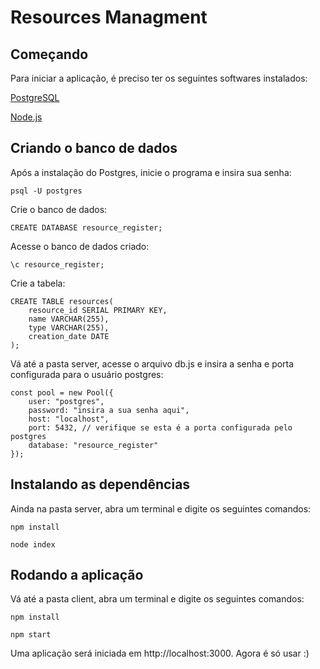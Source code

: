 #  Resources Managment

##  Começando

Para iniciar a aplicação, é preciso ter os seguintes softwares instalados:

[PostgreSQL](https://www.postgresqltutorial.com/install-postgresql/)

[Node.js](https://docs.npmjs.com/downloading-and-installing-node-js-and-npm)

##  Criando o banco de dados

Após a instalação do Postgres, inicie o programa e insira sua senha:

```
psql -U postgres
```

Crie o banco de dados:

```
CREATE DATABASE resource_register;
```

Acesse o banco de dados criado: 

```
\c resource_register;
```

Crie a tabela: 

```
CREATE TABLE resources(
    resource_id SERIAL PRIMARY KEY,
    name VARCHAR(255),
    type VARCHAR(255),
    creation_date DATE
);
```

Vá até a pasta server, acesse o arquivo db.js e insira a senha e porta configurada para o usuário postgres:

```
const pool = new Pool({
    user: "postgres",
    password: "insira a sua senha aqui",
    host: "localhost",
    port: 5432, // verifique se esta é a porta configurada pelo postgres
    database: "resource_register"
});
```

## Instalando as dependências

Ainda na pasta server, abra um terminal e digite os seguintes comandos:

```
npm install
```
```
node index
```

## Rodando a aplicação

Vá até a pasta client, abra um terminal e digite os seguintes comandos: 

```
npm install
```

```
npm start
``` 

Uma aplicação será iniciada em http://localhost:3000. Agora é só usar :)






